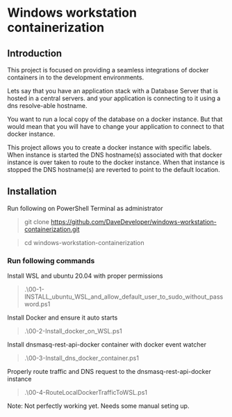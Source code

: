 # Windows workstation containerization

## Introduction
This project is focused on providing a seamless integrations of docker containers in to the development environments.

Lets say that you have an application stack with a Database Server that is hosted in a central servers. and your application is connecting to it using a dns resolve-able hostname.

You want to run a local copy of the database on a docker instance. But that would mean that you will have to change your application to connect to that docker instance.

This project allows you to create a docker instance with specific labels. When instance is started the DNS hostname(s) associated with that docker instance is over taken to route to the docker instance. When that instance is stopped the DNS hostname(s) are reverted to point to the default location. 


## Installation
Run following on PowerShell Terminal as administrator
> git clone https://github.com/DaveDeveloper/windows-workstation-containerization.git

> cd windows-workstation-containerization

### Run following commands
Install WSL and ubuntu 20.04  with proper permissions
>.\00-1-INSTALL_ubuntu_WSL_and_allow_default_user_to_sudo_without_password.ps1

Install Docker and ensure it auto starts
>.\00-2-Install_docker_on_WSL.ps1

Install dnsmasq-rest-api-docker container with docker event watcher
>.\00-3-Install_dns_docker_container.ps1

Properly route traffic and DNS request to the dnsmasq-rest-api-docker instance
>.\00-4-RouteLocalDockerTrafficToWSL.ps1

Note: Not perfectly working yet. Needs some manual seting up.
